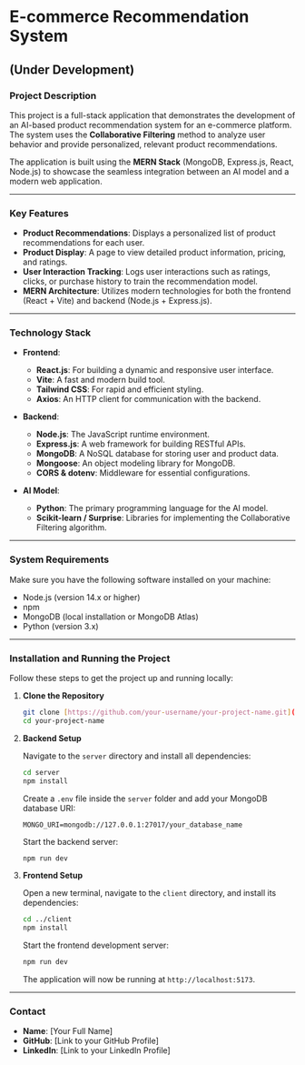 # E-commerce Recommendation System

## (Under Development)

### Project Description

This project is a full-stack application that demonstrates the development of an AI-based product recommendation system for an e-commerce platform. The system uses the **Collaborative Filtering** method to analyze user behavior and provide personalized, relevant product recommendations.

The application is built using the **MERN Stack** (MongoDB, Express.js, React, Node.js) to showcase the seamless integration between an AI model and a modern web application.

---

### Key Features

- **Product Recommendations**: Displays a personalized list of product recommendations for each user.
- **Product Display**: A page to view detailed product information, pricing, and ratings.
- **User Interaction Tracking**: Logs user interactions such as ratings, clicks, or purchase history to train the recommendation model.
- **MERN Architecture**: Utilizes modern technologies for both the frontend (React + Vite) and backend (Node.js + Express.js).

---

### Technology Stack

- **Frontend**:

  - **React.js**: For building a dynamic and responsive user interface.
  - **Vite**: A fast and modern build tool.
  - **Tailwind CSS**: For rapid and efficient styling.
  - **Axios**: An HTTP client for communication with the backend.

- **Backend**:

  - **Node.js**: The JavaScript runtime environment.
  - **Express.js**: A web framework for building RESTful APIs.
  - **MongoDB**: A NoSQL database for storing user and product data.
  - **Mongoose**: An object modeling library for MongoDB.
  - **CORS & dotenv**: Middleware for essential configurations.

- **AI Model**:
  - **Python**: The primary programming language for the AI model.
  - **Scikit-learn / Surprise**: Libraries for implementing the Collaborative Filtering algorithm.

---

### System Requirements

Make sure you have the following software installed on your machine:

- Node.js (version 14.x or higher)
- npm
- MongoDB (local installation or MongoDB Atlas)
- Python (version 3.x)

---

### Installation and Running the Project

Follow these steps to get the project up and running locally:

1.  **Clone the Repository**

    ```bash
    git clone [https://github.com/your-username/your-project-name.git](https://github.com/your-username/your-project-name.git)
    cd your-project-name
    ```

2.  **Backend Setup**

    Navigate to the `server` directory and install all dependencies:

    ```bash
    cd server
    npm install
    ```

    Create a `.env` file inside the `server` folder and add your MongoDB database URI:

    ```
    MONGO_URI=mongodb://127.0.0.1:27017/your_database_name
    ```

    Start the backend server:

    ```bash
    npm run dev
    ```

3.  **Frontend Setup**

    Open a new terminal, navigate to the `client` directory, and install its dependencies:

    ```bash
    cd ../client
    npm install
    ```

    Start the frontend development server:

    ```bash
    npm run dev
    ```

    The application will now be running at `http://localhost:5173`.

---

### Contact

- **Name**: [Your Full Name]
- **GitHub**: [Link to your GitHub Profile]
- **LinkedIn**: [Link to your LinkedIn Profile]
